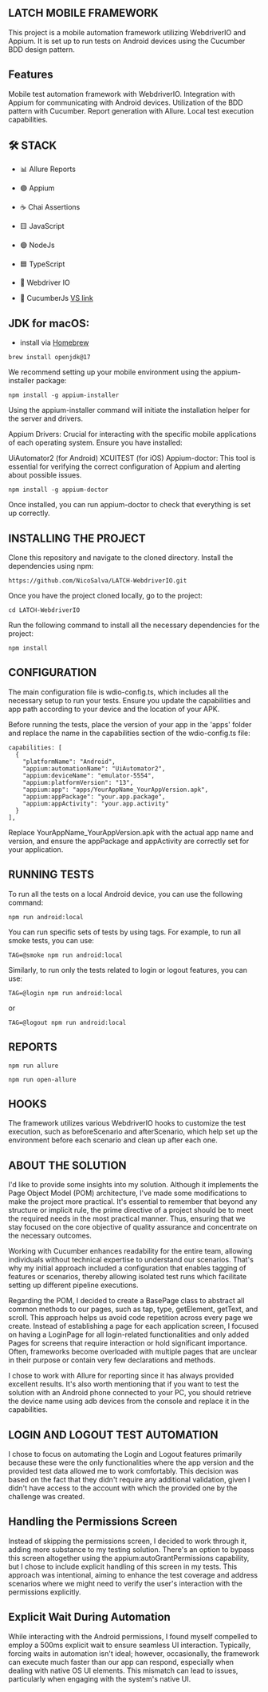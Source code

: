 ## LATCH MOBILE FRAMEWORK

This project is a mobile automation framework utilizing WebdriverIO and Appium. It is set up to run tests on Android devices using the Cucumber BDD design pattern.

## Features
Mobile test automation framework with WebdriverIO.
Integration with Appium for communicating with Android devices.
Utilization of the BDD pattern with Cucumber.
Report generation with Allure.
Local test execution capabilities.

## 🛠️ STACK

- 📊 Allure Reports

- 🟣 Appium

- ☕ Chai Assertions

- 🟨 JavaScript

- 🟢 NodeJs

- 🟦 TypeScript

- 🤖 Webdriver IO

- 🥒 CucumberJs [VS link](https://marketplace.visualstudio.com/items?itemName=CucumberOpen.cucumber-official)


## JDK for macOS:

- install via [Homebrew](https://brew.sh/index)

```
brew install openjdk@17
``` 

We recommend setting up your mobile environment using the appium-installer package:

```
npm install -g appium-installer
```

Using the appium-installer command will initiate the installation helper for the server and drivers.

Appium Drivers: Crucial for interacting with the specific mobile applications of each operating system. Ensure you have installed:

UiAutomator2 (for Android)
XCUITEST (for iOS)
Appium-doctor: This tool is essential for verifying the correct configuration of Appium and alerting about possible issues.

```
npm install -g appium-doctor
```

Once installed, you can run appium-doctor to check that everything is set up correctly.


## INSTALLING THE PROJECT


Clone this repository and navigate to the cloned directory. Install the dependencies using npm:

```
https://github.com/NicoSalva/LATCH-WebdriverIO.git
```

Once you have the project cloned locally, go to the project:

```
cd LATCH-WebdriverIO
```
Run the following command to install all the necessary dependencies for the project:

```
npm install
```
## CONFIGURATION
The main configuration file is wdio-config.ts, which includes all the necessary setup to run your tests. Ensure you update the capabilities and app path according to your device and the location of your APK.

Before running the tests, place the version of your app in the 'apps' folder and replace the name in the capabilities section of the wdio-config.ts file:
```
capabilities: [
  {
    "platformName": "Android",
    "appium:automationName": "UiAutomator2",
    "appium:deviceName": "emulator-5554",
    "appium:platformVersion": "13",
    "appium:app": "apps/YourAppName_YourAppVersion.apk",
    "appium:appPackage": "your.app.package",
    "appium:appActivity": "your.app.activity"
  }
],
```
Replace YourAppName_YourAppVersion.apk with the actual app name and version, and ensure the appPackage and appActivity are correctly set for your application.

## RUNNING TESTS
To run all the tests on a local Android device, you can use the following command:
```
npm run android:local
```

You can run specific sets of tests by using tags. For example, to run all smoke tests, you can use:
```
TAG=@smoke npm run android:local
```
Similarly, to run only the tests related to login or logout features, you can use:
```
TAG=@login npm run android:local
```
or
```
TAG=@logout npm run android:local
```

## REPORTS
```
npm run allure
```
```
npm run open-allure
```

## HOOKS
The framework utilizes various WebdriverIO hooks to customize the test execution, such as beforeScenario and afterScenario, which help set up the environment before each scenario and clean up after each one.

## ABOUT THE SOLUTION

I'd like to provide some insights into my solution. Although it implements the Page Object Model (POM) architecture, I've made some modifications to make the project more practical. It's essential to remember that beyond any structure or implicit rule, the prime directive of a project should be to meet the required needs in the most practical manner. Thus, ensuring that we stay focused on the core objective of quality assurance and concentrate on the necessary outcomes.

Working with Cucumber enhances readability for the entire team, allowing individuals without technical expertise to understand our scenarios. That's why my initial approach included a configuration that enables tagging of features or scenarios, thereby allowing isolated test runs which facilitate setting up different pipeline executions.

Regarding the POM, I decided to create a BasePage class to abstract all common methods to our pages, such as tap, type, getElement, getText, and scroll. This approach helps us avoid code repetition across every page we create. Instead of establishing a page for each application screen, I focused on having a LoginPage for all login-related functionalities and only added Pages for screens that require interaction or hold significant importance. Often, frameworks become overloaded with multiple pages that are unclear in their purpose or contain very few declarations and methods.

I chose to work with Allure for reporting since it has always provided excellent results. It's also worth mentioning that if you want to test the solution with an Android phone connected to your PC, you should retrieve the device name using adb devices from the console and replace it in the capabilities.

## LOGIN AND LOGOUT TEST AUTOMATION
I chose to focus on automating the Login and Logout features primarily because these were the only functionalities where the app version and the provided test data allowed me to work comfortably. This decision was based on the fact that they didn't require any additional validation, given I didn't have access to the account with which the provided one by the challenge was created.

## Handling the Permissions Screen
Instead of skipping the permissions screen, I decided to work through it, adding more substance to my testing solution. There's an option to bypass this screen altogether using the appium:autoGrantPermissions capability, but I chose to include explicit handling of this screen in my tests. This approach was intentional, aiming to enhance the test coverage and address scenarios where we might need to verify the user's interaction with the permissions explicitly.

## Explicit Wait During Automation
While interacting with the Android permissions, I found myself compelled to employ a 500ms explicit wait to ensure seamless UI interaction. Typically, forcing waits in automation isn't ideal; however, occasionally, the framework can execute much faster than our app can respond, especially when dealing with native OS UI elements. This mismatch can lead to issues, particularly when engaging with the system's native UI.
